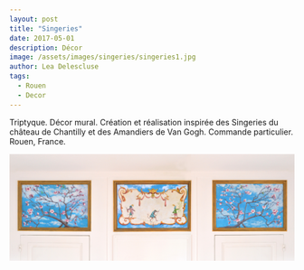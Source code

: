 ```yaml
---
layout: post
title: "Singeries"
date: 2017-05-01
description: Décor
image: /assets/images/singeries/singeries1.jpg
author: Lea Delescluse
tags:
  - Rouen
  - Decor
---
```

Triptyque. Décor mural. Création et réalisation inspirée des Singeries du château de Chantilly et des Amandiers de Van Gogh.
Commande particulier. Rouen, France.

![Placeholder](/assets/images/singeries/singeries-triptyque.jpg)
